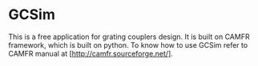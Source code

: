 # GCSim

This is a free application for grating couplers design. It is built on CAMFR framework, which is built on python. To know how to use GCSim refer to CAMFR manual at [http://camfr.sourceforge.net/].
